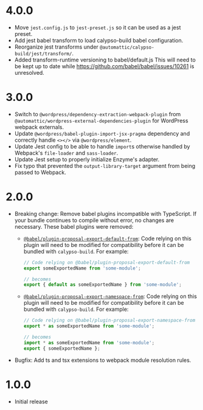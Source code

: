 # 4.0.0

- Move `jest.config.js` to `jest-preset.js` so it can be used as a jest preset.
- Add jest babel transform to load calypso-build babel configuration.
- Reorganize jest transforms under `@automattic/calypso-build/jest/transform/`.
- Added transform-runtime versioning to babel/default.js
  This will need to be kept up to date while https://github.com/babel/babel/issues/10261 is unresolved.

# 3.0.0

- Switch to `@wordpress/dependency-extraction-webpack-plugin` from
  `@automattic/wordpress-external-dependencies-plugin` for WordPress webpack externals.
- Update `@wordpress/babel-plugin-import-jsx-pragma` dependency and correctly handle `<></>` via `@wordpress/element`.
- Update Jest config to be able to handle `import`s otherwise handled by Webpack's `file-loader` and `sass-loader`.
- Update Jest setup to properly initialize Enzyme's adapter.
- Fix typo that prevented the `output-library-target` argument from being passed to Webpack.

# 2.0.0

- Breaking change: Remove babel plugins incompatible with TypeScript. If your bundle continues to
  compile without error, no changes are necessary. These babel plugins were removed:

  - [`@babel/plugin-proposal-export-default-from`](https://babeljs.io/docs/en/babel-plugin-proposal-export-default-from):
    Code relying on this plugin will need to be modified for compatibility before it can be bundled
    with `calypso-build`. For example:

    ```js
    // Code relying on @babel/plugin-proposal-export-default-from
    export someExportedName from 'some-module';

    // becomes
    export { default as someExportedName } from 'some-module';
    ```

  - [`@babel/plugin-proposal-export-namespace-from`](https://babeljs.io/docs/en/babel-plugin-proposal-export-namespace-from):
    Code relying on this plugin will need to be modified for compatibility before it can be bundled
    with `calypso-build`. For example:

    ```js
    // Code relying on @babel/plugin-proposal-export-namespace-from
    export * as someExportedName from 'some-module';

    // becomes
    import * as someExportedName from 'some-module';
    export { someExportedName };
    ```

- Bugfix: Add ts and tsx extensions to webpack module resolution rules.

# 1.0.0

- Initial release
